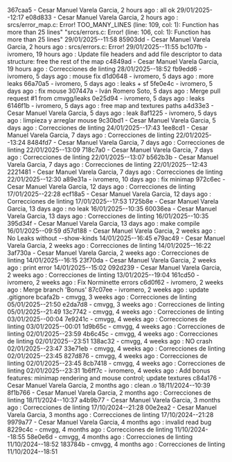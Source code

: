 367caa5 - Cesar Manuel Varela Garcia, 2 hours ago : all ok 29/01/2025--12:17
e08d833 - Cesar Manuel Varela Garcia, 2 hours ago : srcs/error_map.c: Error! TOO_MANY_LINES       (line: 109, col:   1):	Function has more than 25 lines" "srcs/errors.c: Error! (line: 106, col:   1):	Function has more than 25 lines" 29/01/2025--11:58
85903dd - Cesar Manuel Varela Garcia, 2 hours ago : srcs/errors.c: Error! 29/01/2025--11:55
bc107fb - ivromero, 19 hours ago : Update file headers and add file descriptor to data structure: free the rest of the map
c4849ad - Cesar Manuel Varela Garcia, 19 hours ago : Correcciones de linting 28/01/2025--18:52
fb9edd6 - ivromero, 5 days ago : mouse fix
d1d0648 - ivromero, 5 days ago : more leaks
66a70a5 - ivromero, 5 days ago : leaks + sf
5fe0e4c - ivromero, 5 days ago : fix mouse
307447a - Iván Romero Soto, 5 days ago : Merge pull request #1 from cmvgg/leaks
0e25d94 - ivromero, 5 days ago : leaks
6146f1b - ivromero, 5 days ago : free map and textures paths
a4d33e3 - Cesar Manuel Varela Garcia, 5 days ago : leak
8af1225 - ivromero, 5 days ago : limpieza y arreglar mouse
9c30bd1 - Cesar Manuel Varela Garcia, 5 days ago : Correcciones de linting 24/01/2025--17:43
1ee8cd1 - Cesar Manuel Varela Garcia, 7 days ago : Correcciones de linting 22/01/2025--13:24
8484fd7 - Cesar Manuel Varela Garcia, 7 days ago : Correcciones de linting 22/01/2025--13:09
718c7a0 - Cesar Manuel Varela Garcia, 7 days ago : Correcciones de linting 22/01/2025--13:07
b562b3b - Cesar Manuel Varela Garcia, 7 days ago : Correcciones de linting 22/01/2025--12:43
2221481 - Cesar Manuel Varela Garcia, 7 days ago : Correcciones de linting 22/01/2025--12:30
a89e31a - ivromero, 10 days ago : fix minimap
972c6ec - Cesar Manuel Varela Garcia, 12 days ago : Correcciones de linting 17/01/2025--22:28
ecf18a5 - Cesar Manuel Varela Garcia, 12 days ago : Correcciones de linting 17/01/2025--17:53
1725b8e - Cesar Manuel Varela Garcia, 13 days ago : no leak 16/01/2025--10:35
60036ea - Cesar Manuel Varela Garcia, 13 days ago : Correcciones de linting 16/01/2025--10:35
395d34f - Cesar Manuel Varela Garcia, 13 days ago : make compile 16/01/2025--09:59
d57d188 - Cesar Manuel Varela Garcia, 2 weeks ago : No Leaks without --show-kinds 14/01/2025--16:45
e79ac49 - Cesar Manuel Varela Garcia, 2 weeks ago : Correcciones de linting 14/01/2025--16:22
3af730a - Cesar Manuel Varela Garcia, 2 weeks ago : Correcciones de linting 14/01/2025--16:15
23f70da - Cesar Manuel Varela Garcia, 2 weeks ago : print error 14/01/2025--15:02
092d239 - Cesar Manuel Varela Garcia, 2 weeks ago : Correcciones de linting 13/01/2025--19:04
161cd50 - ivromero, 2 weeks ago : Fix Norminette errors
c6d0f62 - ivromero, 2 weeks ago : Merge branch 'Bonus'
87c07ee - ivromero, 2 weeks ago : update .gitignore
bcafa2b - cmvgg, 3 weeks ago : Correcciones de linting 05/01/2025--21:50
e2da7d8 - cmvgg, 3 weeks ago : Correcciones de linting 05/01/2025--21:49
13c7742 - cmvgg, 4 weeks ago : Correcciones de linting 03/01/2025--00:04
7e9241c - cmvgg, 4 weeks ago : Correcciones de linting 03/01/2025--00:01
1d9b65c - cmvgg, 4 weeks ago : Correcciones de linting 02/01/2025--23:59
4b6c45c - cmvgg, 4 weeks ago : Correcciones de linting 02/01/2025--23:51
138ac32 - cmvgg, 4 weeks ago : NO crash 02/01/2025--23:47
33e71eb - cmvgg, 4 weeks ago : Correcciones de linting 02/01/2025--23:45
827d876 - cmvgg, 4 weeks ago : Correcciones de linting 02/01/2025--23:45
8cb7418 - cmvgg, 4 weeks ago : Correcciones de linting 02/01/2025--23:31
1b6ff7c - ivromero, 4 weeks ago : Add bonus features: minimap rendering and mouse control; update textures
c84a176 - Cesar Manuel Varela Garcia, 2 months ago : clean .o 18/11/2024--10:39
8f1b766 - Cesar Manuel Varela Garcia, 2 months ago : Correcciones de linting 18/11/2024--10:37
a4b9b77 - Cesar Manuel Varela Garcia, 3 months ago : Correcciones de linting 17/10/2024--21:28
00e2ea2 - Cesar Manuel Varela Garcia, 3 months ago : Correcciones de linting 17/10/2024--21:28
9979a77 - Cesar Manuel Varela Garcia, 4 months ago : invalid read bug
8229c4c - cmvgg, 4 months ago : Correcciones de linting 11/10/2024--18:55
58e0e6d - cmvgg, 4 months ago : Correcciones de linting 11/10/2024--18:52
183784b - cmvgg, 4 months ago : Correcciones de linting 11/10/2024--18:51